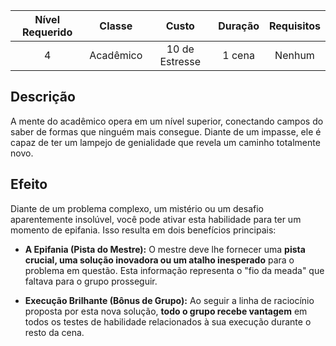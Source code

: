 
| Nível Requerido | Classe | Custo | Duração | Requisitos |
| :---: | :---: | :---: | :---: | :---: |
| 4 | Acadêmico | 10 de Estresse | 1 cena | Nenhum |

## Descrição
A mente do acadêmico opera em um nível superior, conectando campos do saber de formas que ninguém mais consegue. Diante de um impasse, ele é capaz de ter um lampejo de genialidade que revela um caminho totalmente novo.

## Efeito
Diante de um problema complexo, um mistério ou um desafio aparentemente insolúvel, você pode ativar esta habilidade para ter um momento de epifania. Isso resulta em dois benefícios principais:

* **A Epifania (Pista do Mestre):** O mestre deve lhe fornecer uma **pista crucial, uma solução inovadora ou um atalho inesperado** para o problema em questão. Esta informação representa o "fio da meada" que faltava para o grupo prosseguir.

* **Execução Brilhante (Bônus de Grupo):** Ao seguir a linha de raciocínio proposta por esta nova solução, **todo o grupo recebe vantagem** em todos os testes de habilidade relacionados à sua execução durante o resto da cena.